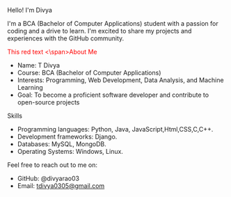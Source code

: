 Hello! I'm Divya

I'm a BCA (Bachelor of Computer Applications) student with a passion for coding and a drive to learn. I'm excited to share my projects and experiences with the GitHub community.

<span style =" color: Red"> This red text <\span>About Me
- Name: T Divya
- Course: BCA (Bachelor of Computer Applications)
- Interests: Programming, Web Development, Data Analysis, and Machine Learning
- Goal: To become a proficient software developer and contribute to open-source projects

Skills

- Programming languages: Python, Java, JavaScript,Html,CSS,C,C++.
- Development frameworks: Django.
- Databases: MySQL, MongoDB.
- Operating Systems: Windows, Linux.

Feel free to reach out to me on:

- GitHub: @divyarao03
- Email: tdivya0305@gmail.com

